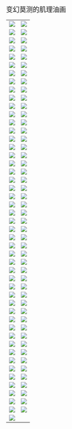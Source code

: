 <font size="4">变幻莫测的肌理油画
</font>
 <table>
     <tr>
         <td>
             <a href="1">
                 <center>
                     <img maxwidth="150" maxheight="150" src="1\Thumbnails\Thumbnail.Jpeg" />
                 </center>
             </a>
         </td>
         <td>
             <a href="2">
                 <center>
                     <img maxwidth="150" maxheight="150" src="2\Thumbnails\Thumbnail.Jpeg" />
                 </center>
             </a>
         </td>
     </tr>
     <tr>
         <td>
             <a href="3">
                 <center>
                     <img maxwidth="150" maxheight="150" src="3\Thumbnails\Thumbnail.Jpeg" />
                 </center>
             </a>
         </td>
         <td>
             <a href="4">
                 <center>
                     <img maxwidth="150" maxheight="150" src="4\Thumbnails\Thumbnail.Jpeg" />
                 </center>
             </a>
         </td>
     </tr>
     <tr>
         <td>
             <a href="5">
                 <center>
                     <img maxwidth="150" maxheight="150" src="5\Thumbnails\Thumbnail.Jpeg" />
                 </center>
             </a>
         </td>
         <td>
             <a href="6">
                 <center>
                     <img maxwidth="150" maxheight="150" src="6\Thumbnails\Thumbnail.Jpeg" />
                 </center>
             </a>
         </td>
     </tr>
     <tr>
         <td>
             <a href="7">
                 <center>
                     <img maxwidth="150" maxheight="150" src="7\Thumbnails\Thumbnail.Jpeg" />
                 </center>
             </a>
         </td>
         <td>
             <a href="8">
                 <center>
                     <img maxwidth="150" maxheight="150" src="8\Thumbnails\Thumbnail.Jpeg" />
                 </center>
             </a>
         </td>
     </tr>
     <tr>
         <td>
             <a href="9">
                 <center>
                     <img maxwidth="150" maxheight="150" src="9\Thumbnails\Thumbnail.Jpeg" />
                 </center>
             </a>
         </td>
         <td>
             <a href="10">
                 <center>
                     <img maxwidth="150" maxheight="150" src="10\Thumbnails\Thumbnail.Jpeg" />
                 </center>
             </a>
         </td>
     </tr>
     <tr>
         <td>
             <a href="11">
                 <center>
                     <img maxwidth="150" maxheight="150" src="11\Thumbnails\Thumbnail.Jpeg" />
                 </center>
             </a>
         </td>
         <td>
             <a href="12">
                 <center>
                     <img maxwidth="150" maxheight="150" src="12\Thumbnails\Thumbnail.Jpeg" />
                 </center>
             </a>
         </td>
     </tr>
     <tr>
         <td>
             <a href="13">
                 <center>
                     <img maxwidth="150" maxheight="150" src="13\Thumbnails\Thumbnail.Jpeg" />
                 </center>
             </a>
         </td>
         <td>
             <a href="14">
                 <center>
                     <img maxwidth="150" maxheight="150" src="14\Thumbnails\Thumbnail.Jpeg" />
                 </center>
             </a>
         </td>
     </tr>
     <tr>
         <td>
             <a href="15">
                 <center>
                     <img maxwidth="150" maxheight="150" src="15\Thumbnails\Thumbnail.Jpeg" />
                 </center>
             </a>
         </td>
         <td>
             <a href="16">
                 <center>
                     <img maxwidth="150" maxheight="150" src="16\Thumbnails\Thumbnail.Jpeg" />
                 </center>
             </a>
         </td>
     </tr>
     <tr>
         <td>
             <a href="17">
                 <center>
                     <img maxwidth="150" maxheight="150" src="17\Thumbnails\Thumbnail.Jpeg" />
                 </center>
             </a>
         </td>
         <td>
             <a href="18">
                 <center>
                     <img maxwidth="150" maxheight="150" src="18\Thumbnails\Thumbnail.Jpeg" />
                 </center>
             </a>
         </td>
     </tr>
     <tr>
         <td>
             <a href="19">
                 <center>
                     <img maxwidth="150" maxheight="150" src="19\Thumbnails\Thumbnail.Jpeg" />
                 </center>
             </a>
         </td>
         <td>
             <a href="20">
                 <center>
                     <img maxwidth="150" maxheight="150" src="20\Thumbnails\Thumbnail.Jpeg" />
                 </center>
             </a>
         </td>
     </tr>
     <tr>
         <td>
             <a href="21">
                 <center>
                     <img maxwidth="150" maxheight="150" src="21\Thumbnails\Thumbnail.Jpeg" />
                 </center>
             </a>
         </td>
         <td>
             <a href="22">
                 <center>
                     <img maxwidth="150" maxheight="150" src="22\Thumbnails\Thumbnail.Jpeg" />
                 </center>
             </a>
         </td>
     </tr>
     <tr>
         <td>
             <a href="23">
                 <center>
                     <img maxwidth="150" maxheight="150" src="23\Thumbnails\Thumbnail.Jpeg" />
                 </center>
             </a>
         </td>
         <td>
             <a href="24">
                 <center>
                     <img maxwidth="150" maxheight="150" src="24\Thumbnails\Thumbnail.Jpeg" />
                 </center>
             </a>
         </td>
     </tr>
     <tr>
         <td>
             <a href="25">
                 <center>
                     <img maxwidth="150" maxheight="150" src="25\Thumbnails\Thumbnail.Jpeg" />
                 </center>
             </a>
         </td>
         <td>
             <a href="26">
                 <center>
                     <img maxwidth="150" maxheight="150" src="26\Thumbnails\Thumbnail.Jpeg" />
                 </center>
             </a>
         </td>
     </tr>
     <tr>
         <td>
             <a href="27">
                 <center>
                     <img maxwidth="150" maxheight="150" src="27\Thumbnails\Thumbnail.Jpeg" />
                 </center>
             </a>
         </td>
         <td>
             <a href="28">
                 <center>
                     <img maxwidth="150" maxheight="150" src="28\Thumbnails\Thumbnail.Jpeg" />
                 </center>
             </a>
         </td>
     </tr>
     <tr>
         <td>
             <a href="29">
                 <center>
                     <img maxwidth="150" maxheight="150" src="29\Thumbnails\Thumbnail.Jpeg" />
                 </center>
             </a>
         </td>
         <td>
             <a href="30">
                 <center>
                     <img maxwidth="150" maxheight="150" src="30\Thumbnails\Thumbnail.Jpeg" />
                 </center>
             </a>
         </td>
     </tr>
     <tr>
         <td>
             <a href="31">
                 <center>
                     <img maxwidth="150" maxheight="150" src="31\Thumbnails\Thumbnail.Jpeg" />
                 </center>
             </a>
         </td>
         <td>
             <a href="32">
                 <center>
                     <img maxwidth="150" maxheight="150" src="32\Thumbnails\Thumbnail.Jpeg" />
                 </center>
             </a>
         </td>
     </tr>
     <tr>
         <td>
             <a href="33">
                 <center>
                     <img maxwidth="150" maxheight="150" src="33\Thumbnails\Thumbnail.Jpeg" />
                 </center>
             </a>
         </td>
         <td>
             <a href="34">
                 <center>
                     <img maxwidth="150" maxheight="150" src="34\Thumbnails\Thumbnail.Jpeg" />
                 </center>
             </a>
         </td>
     </tr>
     <tr>
         <td>
             <a href="35">
                 <center>
                     <img maxwidth="150" maxheight="150" src="35\Thumbnails\Thumbnail.Jpeg" />
                 </center>
             </a>
         </td>
         <td>
             <a href="36">
                 <center>
                     <img maxwidth="150" maxheight="150" src="36\Thumbnails\Thumbnail.Jpeg" />
                 </center>
             </a>
         </td>
     </tr>
     <tr>
         <td>
             <a href="37">
                 <center>
                     <img maxwidth="150" maxheight="150" src="37\Thumbnails\Thumbnail.Jpeg" />
                 </center>
             </a>
         </td>
         <td>
             <a href="38">
                 <center>
                     <img maxwidth="150" maxheight="150" src="38\Thumbnails\Thumbnail.Jpeg" />
                 </center>
             </a>
         </td>
     </tr>
     <tr>
         <td>
             <a href="39">
                 <center>
                     <img maxwidth="150" maxheight="150" src="39\Thumbnails\Thumbnail.Jpeg" />
                 </center>
             </a>
         </td>
         <td>
             <a href="40">
                 <center>
                     <img maxwidth="150" maxheight="150" src="40\Thumbnails\Thumbnail.Jpeg" />
                 </center>
             </a>
         </td>
     </tr>
     <tr>
         <td>
             <a href="41">
                 <center>
                     <img maxwidth="150" maxheight="150" src="41\Thumbnails\Thumbnail.Jpeg" />
                 </center>
             </a>
         </td>
         <td>
             <a href="42">
                 <center>
                     <img maxwidth="150" maxheight="150" src="42\Thumbnails\Thumbnail.Jpeg" />
                 </center>
             </a>
         </td>
     </tr>
     <tr>
         <td>
             <a href="43">
                 <center>
                     <img maxwidth="150" maxheight="150" src="43\Thumbnails\Thumbnail.Jpeg" />
                 </center>
             </a>
         </td>
         <td>
             <a href="44">
                 <center>
                     <img maxwidth="150" maxheight="150" src="44\Thumbnails\Thumbnail.Jpeg" />
                 </center>
             </a>
         </td>
     </tr>
     <tr>
         <td>
             <a href="45">
                 <center>
                     <img maxwidth="150" maxheight="150" src="45\Thumbnails\Thumbnail.Jpeg" />
                 </center>
             </a>
         </td>
         <td>
             <a href="46">
                 <center>
                     <img maxwidth="150" maxheight="150" src="46\Thumbnails\Thumbnail.Jpeg" />
                 </center>
             </a>
         </td>
     </tr>
     <tr>
         <td>
             <a href="47">
                 <center>
                     <img maxwidth="150" maxheight="150" src="47\Thumbnails\Thumbnail.Jpeg" />
                 </center>
             </a>
         </td>
         <td>
             <a href="48">
                 <center>
                     <img maxwidth="150" maxheight="150" src="48\Thumbnails\Thumbnail.Jpeg" />
                 </center>
             </a>
         </td>
     </tr>
     <tr>
         <td>
             <a href="49">
                 <center>
                     <img maxwidth="150" maxheight="150" src="49\Thumbnails\Thumbnail.Jpeg" />
                 </center>
             </a>
         </td>
         <td>
             <a href="50">
                 <center>
                     <img maxwidth="150" maxheight="150" src="50\Thumbnails\Thumbnail.Jpeg" />
                 </center>
             </a>
         </td>
     </tr>
     <tr>
         <td>
             <a href="51">
                 <center>
                     <img maxwidth="150" maxheight="150" src="51\Thumbnails\Thumbnail.Jpeg" />
                 </center>
             </a>
         </td>
         <td>
             <a href="52">
                 <center>
                     <img maxwidth="150" maxheight="150" src="52\Thumbnails\Thumbnail.Jpeg" />
                 </center>
             </a>
         </td>
     </tr>
     <tr>
         <td>
             <a href="53">
                 <center>
                     <img maxwidth="150" maxheight="150" src="53\Thumbnails\Thumbnail.Jpeg" />
                 </center>
             </a>
         </td>
         <td>
             <a href="54">
                 <center>
                     <img maxwidth="150" maxheight="150" src="54\Thumbnails\Thumbnail.Jpeg" />
                 </center>
             </a>
         </td>
     </tr>
     <tr>
         <td>
             <a href="55">
                 <center>
                     <img maxwidth="150" maxheight="150" src="55\Thumbnails\Thumbnail.Jpeg" />
                 </center>
             </a>
         </td>
         <td>
             <a href="56">
                 <center>
                     <img maxwidth="150" maxheight="150" src="56\Thumbnails\Thumbnail.Jpeg" />
                 </center>
             </a>
         </td>
     </tr>
     <tr>
         <td>
             <a href="57">
                 <center>
                     <img maxwidth="150" maxheight="150" src="57\Thumbnails\Thumbnail.Jpeg" />
                 </center>
             </a>
         </td>
         <td>
             <a href="58">
                 <center>
                     <img maxwidth="150" maxheight="150" src="58\Thumbnails\Thumbnail.Jpeg" />
                 </center>
             </a>
         </td>
     </tr>
     <tr>
         <td>
             <a href="59">
                 <center>
                     <img maxwidth="150" maxheight="150" src="59\Thumbnails\Thumbnail.Jpeg" />
                 </center>
             </a>
         </td>
         <td>
             <a href="60">
                 <center>
                     <img maxwidth="150" maxheight="150" src="60\Thumbnails\Thumbnail.Jpeg" />
                 </center>
             </a>
         </td>
     </tr>
     <tr>
         <td>
             <a href="61">
                 <center>
                     <img maxwidth="150" maxheight="150" src="61\Thumbnails\Thumbnail.Jpeg" />
                 </center>
             </a>
         </td>
         <td>
             <a href="62">
                 <center>
                     <img maxwidth="150" maxheight="150" src="62\Thumbnails\Thumbnail.Jpeg" />
                 </center>
             </a>
         </td>
     </tr>
     <tr>
         <td>
             <a href="63">
                 <center>
                     <img maxwidth="150" maxheight="150" src="63\Thumbnails\Thumbnail.Jpeg" />
                 </center>
             </a>
         </td>
         <td>
             <a href="64">
                 <center>
                     <img maxwidth="150" maxheight="150" src="64\Thumbnails\Thumbnail.Jpeg" />
                 </center>
             </a>
         </td>
     </tr>
     <tr>
         <td>
             <a href="65">
                 <center>
                     <img maxwidth="150" maxheight="150" src="65\Thumbnails\Thumbnail.Jpeg" />
                 </center>
             </a>
         </td>
         <td>
             <a href="66">
                 <center>
                     <img maxwidth="150" maxheight="150" src="66\Thumbnails\Thumbnail.Jpeg" />
                 </center>
             </a>
         </td>
     </tr>
     <tr>
         <td>
             <a href="67">
                 <center>
                     <img maxwidth="150" maxheight="150" src="67\Thumbnails\Thumbnail.Jpeg" />
                 </center>
             </a>
         </td>
         <td>
             <a href="68">
                 <center>
                     <img maxwidth="150" maxheight="150" src="68\Thumbnails\Thumbnail.Jpeg" />
                 </center>
             </a>
         </td>
     </tr>
     <tr>
         <td>
             <a href="69">
                 <center>
                     <img maxwidth="150" maxheight="150" src="69\Thumbnails\Thumbnail.Jpeg" />
                 </center>
             </a>
         </td>
         <td>
             <a href="70">
                 <center>
                     <img maxwidth="150" maxheight="150" src="70\Thumbnails\Thumbnail.Jpeg" />
                 </center>
             </a>
         </td>
     </tr>
     <tr>
         <td>
             <a href="71">
                 <center>
                     <img maxwidth="150" maxheight="150" src="71\Thumbnails\Thumbnail.Jpeg" />
                 </center>
             </a>
         </td>
         <td>
             <a href="72">
                 <center>
                     <img maxwidth="150" maxheight="150" src="72\Thumbnails\Thumbnail.Jpeg" />
                 </center>
             </a>
         </td>
     </tr>
     <tr>
         <td>
             <a href="73">
                 <center>
                     <img maxwidth="150" maxheight="150" src="73\Thumbnails\Thumbnail.Jpeg" />
                 </center>
             </a>
         </td>
         <td>
             <a href="74">
                 <center>
                     <img maxwidth="150" maxheight="150" src="74\Thumbnails\Thumbnail.Jpeg" />
                 </center>
             </a>
         </td>
     </tr>
     <tr>
         <td>
             <a href="75">
                 <center>
                     <img maxwidth="150" maxheight="150" src="75\Thumbnails\Thumbnail.Jpeg" />
                 </center>
             </a>
         </td>
         <td>
             <a href="76">
                 <center>
                     <img maxwidth="150" maxheight="150" src="76\Thumbnails\Thumbnail.Jpeg" />
                 </center>
             </a>
         </td>
     </tr>
     <tr>
         <td>
             <a href="77">
                 <center>
                     <img maxwidth="150" maxheight="150" src="77\Thumbnails\Thumbnail.Jpeg" />
                 </center>
             </a>
         </td>
         <td>
             <a href="78">
                 <center>
                     <img maxwidth="150" maxheight="150" src="78\Thumbnails\Thumbnail.Jpeg" />
                 </center>
             </a>
         </td>
     </tr>
     <tr>
         <td>
             <a href="79">
                 <center>
                     <img maxwidth="150" maxheight="150" src="79\Thumbnails\Thumbnail.Jpeg" />
                 </center>
             </a>
         </td>
         <td>
             <a href="80">
                 <center>
                     <img maxwidth="150" maxheight="150" src="80\Thumbnails\Thumbnail.Jpeg" />
                 </center>
             </a>
         </td>
     </tr>
     <tr>
         <td>
             <a href="81">
                 <center>
                     <img maxwidth="150" maxheight="150" src="81\Thumbnails\Thumbnail.Jpeg" />
                 </center>
             </a>
         </td>
         <td>
             <a href="82">
                 <center>
                     <img maxwidth="150" maxheight="150" src="82\Thumbnails\Thumbnail.Jpeg" />
                 </center>
             </a>
         </td>
     </tr>
     <tr>
         <td>
             <a href="83">
                 <center>
                     <img maxwidth="150" maxheight="150" src="83\Thumbnails\Thumbnail.Jpeg" />
                 </center>
             </a>
         </td>
         <td>
             <a href="84">
                 <center>
                     <img maxwidth="150" maxheight="150" src="84\Thumbnails\Thumbnail.Jpeg" />
                 </center>
             </a>
         </td>
     </tr>
     <tr>
         <td>
             <a href="85">
                 <center>
                     <img maxwidth="150" maxheight="150" src="85\Thumbnails\Thumbnail.Jpeg" />
                 </center>
             </a>
         </td>
         <td>
             <a href="86">
                 <center>
                     <img maxwidth="150" maxheight="150" src="86\Thumbnails\Thumbnail.Jpeg" />
                 </center>
             </a>
         </td>
     </tr>
     <tr>
         <td>
             <a href="87">
                 <center>
                     <img maxwidth="150" maxheight="150" src="87\Thumbnails\Thumbnail.Jpeg" />
                 </center>
             </a>
         </td>
         <td>
             <a href="88">
                 <center>
                     <img maxwidth="150" maxheight="150" src="88\Thumbnails\Thumbnail.Jpeg" />
                 </center>
             </a>
         </td>
     </tr>
     <tr>
         <td>
             <a href="89">
                 <center>
                     <img maxwidth="150" maxheight="150" src="89\Thumbnails\Thumbnail.Jpeg" />
                 </center>
             </a>
         </td>
         <td>
             <a href="90">
                 <center>
                     <img maxwidth="150" maxheight="150" src="90\Thumbnails\Thumbnail.Jpeg" />
                 </center>
             </a>
         </td>
     </tr>
     <tr>
         <td>
             <a href="91">
                 <center>
                     <img maxwidth="150" maxheight="150" src="91\Thumbnails\Thumbnail.Jpeg" />
                 </center>
             </a>
         </td>
         <td>
             <a href="92">
                 <center>
                     <img maxwidth="150" maxheight="150" src="92\Thumbnails\Thumbnail.Jpeg" />
                 </center>
             </a>
         </td>
     </tr>
     <tr>
         <td>
             <a href="93">
                 <center>
                     <img maxwidth="150" maxheight="150" src="93\Thumbnails\Thumbnail.Jpeg" />
                 </center>
             </a>
         </td>
         <td>
             <a href="94">
                 <center>
                     <img maxwidth="150" maxheight="150" src="94\Thumbnails\Thumbnail.Jpeg" />
                 </center>
             </a>
         </td>
     </tr>
     <tr>
         <td>
             <a href="95">
                 <center>
                     <img maxwidth="150" maxheight="150" src="95\Thumbnails\Thumbnail.Jpeg" />
                 </center>
             </a>
         </td>
         <td>
             <a href="96">
                 <center>
                     <img maxwidth="150" maxheight="150" src="96\Thumbnails\Thumbnail.Jpeg" />
                 </center>
             </a>
         </td>
     </tr>
     <tr>
         <td>
             <a href="97">
                 <center>
                     <img maxwidth="150" maxheight="150" src="97\Thumbnails\Thumbnail.Jpeg" />
                 </center>
             </a>
         </td>
     </tr>
 </table>
